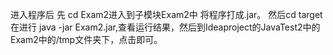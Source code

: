 进入程序后
    先 cd Exam2进入到子模块Exam2中
    将程序打成.jar。
    然后cd target
    在进行 java -jar Exam2.jar,查看运行结果，然后到Ideaproject的JavaTest2中的Exam2中的/tmp文件夹下，点击即可。